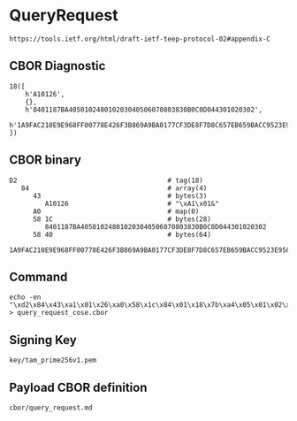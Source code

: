<!--
 Copyright (c) 2020 SECOM CO., LTD. All Rights reserved.

 SPDX-License-Identifier: BSD-2-Clause
-->

# QueryRequest
    https://tools.ietf.org/html/draft-ietf-teep-protocol-02#appendix-C

## CBOR Diagnostic
    18([
        h'A10126',
        {},
        h'8401187BA405010248010203040506070803830B0C0D044301020302',
        h'1A9FAC210E9E968FF00778E426F3B869A9BA0177CF3DE8F7D8C657EB659BACC9523E9580CC74E5745826872817BBF2B23586A4E57202EBEC30ECED8BB7D04C08'
    ])

## CBOR binary
    D2                                      # tag(18)
       84                                   # array(4)
          43                                # bytes(3)
             A10126                         # "\xA1\x01&"
          A0                                # map(0)
          58 1C                             # bytes(28)
             8401187BA405010248010203040506070803830B0C0D044301020302
          58 40                             # bytes(64)
             1A9FAC210E9E968FF00778E426F3B869A9BA0177CF3DE8F7D8C657EB659BACC9523E9580CC74E5745826872817BBF2B23586A4E57202EBEC30ECED8BB7D04C08

## Command
    echo -en "\xd2\x84\x43\xa1\x01\x26\xa0\x58\x1c\x84\x01\x18\x7b\xa4\x05\x01\x02\x48\x01\x02\x03\x04\x05\x06\x07\x08\x03\x83\x0b\x0c\x0d\x04\x43\x01\x02\x03\x02\x58\x40\x1a\x9f\xac\x21\x0e\x9e\x96\x8f\xf0\x07\x78\xe4\x26\xf3\xb8\x69\xa9\xba\x01\x77\xcf\x3d\xe8\xf7\xd8\xc6\x57\xeb\x65\x9b\xac\xc9\x52\x3e\x95\x80\xcc\x74\xe5\x74\x58\x26\x87\x28\x17\xbb\xf2\xb2\x35\x86\xa4\xe5\x72\x02\xeb\xec\x30\xec\xed\x8b\xb7\xd0\x4c\x08" > query_request_cose.cbor

## Signing Key
    key/tam_prime256v1.pem

## Payload CBOR definition
    cbor/query_request.md
